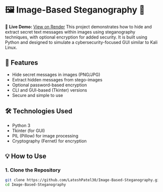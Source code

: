 # 🖼️ Image-Based Steganography 🔐
🔗 **Live Demo:** [View on Render](https://image-based-steganography-je4q.onrender.com/)
This project demonstrates how to hide and extract secret text messages within images using steganography techniques, with optional encryption for added security. It is built using Python and designed to simulate a cybersecurity-focused GUI similar to Kali Linux.

## 🚀 Features

- Hide secret messages in images (PNG/JPG)
- Extract hidden messages from stego-images
- Optional password-based encryption
- CLI and GUI-based (Tkinter) versions
- Secure and simple to use

## 🛠️ Technologies Used

- Python 3
- Tkinter (for GUI)
- PIL (Pillow) for image processing
- Cryptography (Fernet) for encryption


## 💡 How to Use

### 1. Clone the Repository
```bash
git clone https://github.com/LateshPatel30/Image-Based-Steganography.git
cd Image-Based-Steganography
